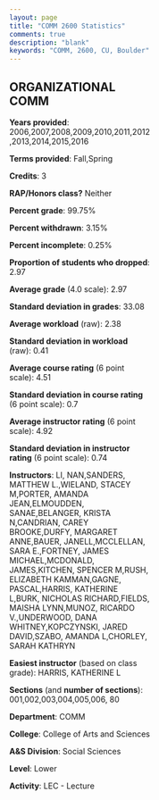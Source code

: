 ```yaml
---
layout: page
title: "COMM 2600 Statistics"
comments: true
description: "blank"
keywords: "COMM, 2600, CU, Boulder"
--- 
```

<head>
<script src="https://ajax.googleapis.com/ajax/libs/jquery/2.1.3/jquery.min.js"></script>
<script src="https://dl.dropboxusercontent.com/s/pc42nxpaw1ea4o9/highcharts.js?dl=0"></script>
<!-- <script src="../assets/js/highcharts.js"></script> -->
<style type="text/css">@font-face {
	font-family: "Bebas Neue";
	src: url(https://www.filehosting.org/file/details/544349/BebasNeue%20Regular.otf) format("opentype");
	}
	h1.Bebas { 
		font-family: "Bebas Neue", Verdana, Tahoma;
	}
</style>
</head>
<body>
	<div id="container" style="float: right; width: 45%; height: 88%; margin-left: 2.5%; margin-right: 2.5%;"></div>
	<script language="JavaScript">
		$(document).ready(function() {
		var chart = {type: 'column'};
		var title = {text: 'Grade Distribution'};
		var xAxis = {categories: ['A','B','C','D','F'],crosshair: true};
		var yAxis = {min: 0,title: {text: 'Percentage'}};
		var tooltip = {headerFormat: '<center><b><span style="font-size:20px">{point.key}</span></b></center>',
		               pointFormat: '<td style="padding:0"><b>{point.y:.1f}%</b></td>',
		               footerFormat: '</table>',shared: true,useHTML: true};
		var plotOptions = {column: {pointPadding: 0.0,borderWidth: 0}};  
		var credits = {enabled: false};var series= [{name: 'Percent',data: [25.66,54.24,16.24,2.34,1.51,]}];
		var json = {};
		json.chart = chart;
		json.title = title;
		json.tooltip = tooltip;
		json.xAxis = xAxis;
		json.yAxis = yAxis;  
		json.series = series;
		json.plotOptions = plotOptions;  
		json.credits = credits;
		$('#container').highcharts(json);
	});
	</script>
</body>
			   
## ORGANIZATIONAL COMM

**Years provided**: 2006,2007,2008,2009,2010,2011,2012,2013,2014,2015,2016

**Terms provided**: Fall,Spring

**Credits**: 3

**RAP/Honors class?** Neither

**Percent grade**: 99.75%

**Percent withdrawn**: 3.15%

**Percent incomplete**: 0.25%

**Proportion of students who dropped**: 2.97

**Average grade** (4.0 scale): 2.97

**Standard deviation in grades**: 33.08

**Average workload** (raw): 2.38

**Standard deviation in workload** (raw): 0.41

**Average course rating** (6 point scale): 4.51

**Standard deviation in course rating** (6 point scale): 0.7

**Average instructor rating** (6 point scale): 4.92

**Standard deviation in instructor rating** (6 point scale): 0.74

**Instructors**: LI, NAN,SANDERS, MATTHEW L.,WIELAND, STACEY M,PORTER, AMANDA JEAN,ELMOUDDEN, SANAE,BELANGER, KRISTA N,CANDRIAN, CAREY BROOKE,DURFY, MARGARET ANNE,BAUER, JANELL,MCCLELLAN, SARA E.,FORTNEY, JAMES MICHAEL,MCDONALD, JAMES,KITCHEN, SPENCER M,RUSH, ELIZABETH KAMMAN,GAGNE, PASCAL,HARRIS, KATHERINE L,BURK, NICHOLAS RICHARD,FIELDS, MAISHA LYNN,MUNOZ, RICARDO V.,UNDERWOOD, DANA WHITNEY,KOPCZYNSKI, JARED DAVID,SZABO, AMANDA L,CHORLEY, SARAH KATHRYN

**Easiest instructor** (based on class grade): HARRIS, KATHERINE L

**Sections** (and **number of sections**): 001,002,003,004,005,006, 80

**Department**: COMM

**College**: College of Arts and Sciences

**A&S Division**: Social Sciences

**Level**: Lower

**Activity**: LEC - Lecture